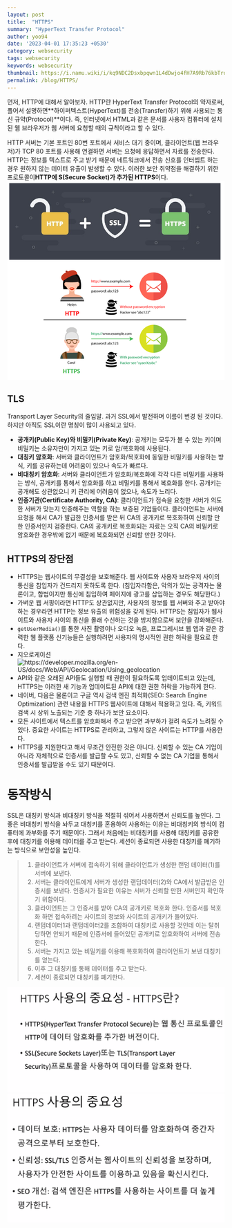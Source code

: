 ```yaml
---
layout: post
title:  "HTTPS"
summary: "HyperText Transfer Protocol"
author: yoo94
date: '2023-04-01 17:35:23 +0530'
category: websecurity
tags: websecurity
keywords: websecurity
thumbnail: https://i.namu.wiki/i/kq9NDC2Dsxbpqwn1L4dDwjo4fH7A9Rb76kbTrqpRirwq1VjPHDyr0Rp_P_Y0MhxFadKjqT5yBClhRDIWxapZNIdIrW8EkbT6KVv90O9wZqZ0ouYllY8gkIa39etQZDdg1d2fR6odJZ7_hYgF4FaLXg.webp
permalink: /blog/HTTPS/
---
```


먼저, HTTP에 대해서 알아보자. HTTP란 HyperText Transfer Protocol의 약자로써, 풀어서 설명하면**하이퍼텍스트(HyperText)를 전송(Transfer)하기 위해 사용되는 통신 규약(Protocol)**이다. 즉, 인터넷에서 HTML과 같은 문서를 사용자 컴퓨터에 설치된 웹 브라우저가 웹 서버에 요청할 때의 규칙이라고 할 수 있다.

HTTP 서버는 기본 포트인 80번 포트에서 서비스 대기 중이며, 클라이언트(웹 브라우저)가 TCP 80 포트를 사용해 연결하면 서버는 요청에 응답하면서 자료를 전송한다. HTTP는 정보를 텍스트로 주고 받기 때문에 네트워크에서 전송 신호를 인터셉트 하는 경우 원하지 않는 데이터 유출이 발생할 수 있다. 이러한 보안 취약점을 해결하기 위한 프로토콜이**HTTP에 S(Secure Socket)가 추가된 HTTPS**이다.
<img src="/postImg/Pasted image 20240202164923.png" alt="Pasted image 20240202164923.png" style="max-width:100%;">

## TLS
Transport Layer Security의 줄임말. 과거 SSL에서 발전하며 이름이 변경 된 것이다. 하지만 아직도 SSL이란 명칭이 많이 사용되고 있다.

- **공개키(Public Key)와 비밀키(Private Key)**: 공개키는 모두가 볼 수 있는 키이며 비밀키는 소유자만이 가지고 있는 키로 암/복호화에 사용된다.
- **대칭키 암호화**: 서버와 클라이언트가 암호화/복호화에 동일한 비밀키를 사용하는 방식, 키를 공유하는데 어려움이 있으나 속도가 빠르다.
- **비대칭키 암호화**: 서버와 클라이언트가 암호화/복호화에 각각 다른 비밀키를 사용하는 방식, 공개키를 통해서 암호화를 하고 비밀키를 통해서 복호화를 한다. 공개키는 공개해도 상관없으니 키 관리에 어려움이 없으나, 속도가 느리다.
- **인증기관(Certificate Authority, CA)**: 클라이언트가 접속을 요청한 서버가 의도한 서버가 맞는지 인증해주는 역할을 하는 보증된 기업들이다. 클라이언트는 서버에 요청을 해서 CA가 발급한 인증서를 받은 뒤 CA의 공개키로 복호화하여 신뢰할 만한 인증서인지 검증한다. CA의 공개키로 복호화되는 자료는 오직 CA의 비밀키로 암호화한 경우밖에 없기 때문에 복호화되면 신뢰할 만한 것이다.

## HTTPS의 장단점

- HTTPS는 웹사이트의 무결성을 보호해준다. 웹 사이트와 사용자 브라우저 사이의 통신을 침입자가 건드리지 못하도록 한다. (침입자라함은, 악의가 있는 공격자는 물론이고, 합법이지만 통신에 침입하여 페이지에 광고를 삽입하는 경우도 해당한다.)
- 가벼운 웹 서핑이라면 HTTP도 상관없지만, 사용자의 정보를 웹 서버와 주고 받아야하는 경우라면 HTTP는 정보 유출의 위험성을 갖게 된다. HTTPS는 침입자가 웹사이트와 사용자 사이의 통신을 몰래 수신하는 것을 방지함으로써 보안을 강화해준다.
- `getUserMedia()`를 통한 사진 촬영이나 오디오 녹음, 프로그레시브 웹 앱과 같은 강력한 웹 플랫폼 신기능들은 실행하려면 사용자의 명시적인 권한 허락을 필요로 한다.
- 지오로케이션
  <img src="https://developer.mozilla.org/en-US/docs/Web/API/Geolocation/Using_geolocation" alt="https://developer.mozilla.org/en-US/docs/Web/API/Geolocation/Using_geolocation" style="max-width:100%;">
- API와 같은 오래된 API들도 실행할 때 권한이 필요하도록 업데이트되고 있는데, HTTPS는 이러한 새 기능과 업데이트된 API에 대한 권한 허락을 가능하게 한다.
- 네이버, 다음은 물론이고 구글 역시 검색 엔진 최적화(SEO: Search Engine Optimization) 관련 내용을 HTTPS 웹사이트에 대해서 적용하고 있다. 즉, 키워드 검색 시 상위 노출되는 기준 중 하나가 보안 요소이다.
- 모든 사이트에서 텍스트를 암호화해서 주고 받으면 과부하가 걸려 속도가 느려질 수 있다. 중요한 사이트는 HTTPS로 관리하고, 그렇지 않은 사이트는 HTTP를 사용한다.
- HTTPS를 지원한다고 해서 무조건 안전한 것은 아니다. 신뢰할 수 있는 CA 기업이 아니라 자체적으로 인증서를 발급할 수도 있고, 신뢰할 수 없는 CA 기업을 통해서 인증서를 발급받을 수도 있기 때문이다.
# 동작방식

SSL은 대칭키 방식과 비대칭키 방식을 적절히 섞어서 사용하면서 신뢰도를 높인다. 그 좋은 비대칭키 방식을 놔두고 대칭키를 혼용하여 사용하는 이유는 비대칭키의 방식이 컴퓨터에 과부화를 주기 때문이다. 그래서 처음에는 비대칭키를 사용해 대칭키를 공유한 후에 대칭키를 이용해 데이터를 주고 받는다. 세션이 종료되면 사용한 대칭키를 폐기하는 방식으로 보안성을 높인다.

> 1. 클라이언트가 서버에 접속하기 위해 클라이언트가 생성한 랜덤 데이터(1)를 서버에 보낸다.
> 2. 서버는 클라이언트에게 서버가 생성한 랜덤데이터(2)와 CA에서 발급받은 인증서를 보낸다. 인증서가 필요한 이유는 서버가 신뢰할 만한 서버인지 확인하기 위함이다.
> 3. 클라이언트는 그 인증서를 받아 CA의 공개키로 복호화 한다. 인증서를 복호화 하면 접속하려는 사이트의 정보와 사이트의 공개키가 들어있다.
> 4. 랜덤데이터1과 랜덤데이터2를 조합하여 대칭키로 사용할 것인데 이는 탈취당하면 안되기 때문에 인증서에 들어있던 공개키로 암호화하여 서버에 전송한다.
> 5. 서버는 가지고 있는 비밀키를 이용해 복호화하여 클라이언트가 보낸 대칭키를 얻는다.
> 6. 이후 그 대칭키를 통해 데이터를 주고 받는다.
> 7. 세션이 종료되면 대칭키를 폐기한다.

<img src="/postImg/Pasted image 20240205203951.png" alt="Pasted image 20240205203951.png" style="max-width:100%;">
<img src="/postImg/Pasted image 20240205204037.png" alt="Pasted image 20240205204037.png" style="max-width:100%;">

